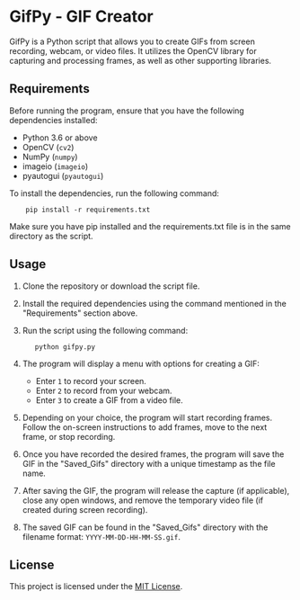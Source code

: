 # GifPy - GIF Creator

GifPy is a Python script that allows you to create GIFs from screen recording, webcam, or video files. It utilizes the OpenCV library for capturing and processing frames, as well as other supporting libraries.

## Requirements

Before running the program, ensure that you have the following dependencies installed:

- Python 3.6 or above
- OpenCV (`cv2`)
- NumPy (`numpy`)
- imageio (`imageio`)
- pyautogui (`pyautogui`)

To install the dependencies, run the following command:

        pip install -r requirements.txt

Make sure you have pip installed and the requirements.txt file is in the same directory as the script.

## Usage

1. Clone the repository or download the script file.

2. Install the required dependencies using the command mentioned in the "Requirements" section above.

3. Run the script using the following command:

          python gifpy.py

4. The program will display a menu with options for creating a GIF:
   - Enter `1` to record your screen.
   - Enter `2` to record from your webcam.
   - Enter `3` to create a GIF from a video file.

5. Depending on your choice, the program will start recording frames. Follow the on-screen instructions to add frames, move to the next frame, or stop recording.

6. Once you have recorded the desired frames, the program will save the GIF in the "Saved_Gifs" directory with a unique timestamp as the file name.

7. After saving the GIF, the program will release the capture (if applicable), close any open windows, and remove the temporary video file (if created during screen recording).

8. The saved GIF can be found in the "Saved_Gifs" directory with the filename format: `YYYY-MM-DD-HH-MM-SS.gif`.

## License

This project is licensed under the [MIT License](LICENSE).